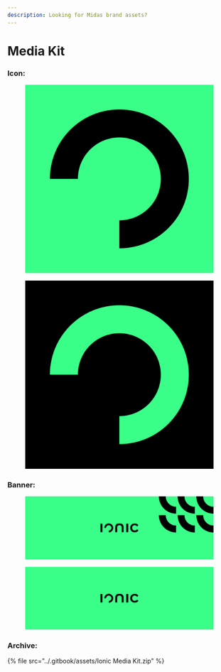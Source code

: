 ```yaml
---
description: Looking for Midas brand assets?
---
```


# Media Kit

### Icon:

<div>

<figure><img src="../.gitbook/assets/design 2.png" alt=""><figcaption></figcaption></figure>

 

<figure><img src="../.gitbook/assets/design 1.png" alt=""><figcaption></figcaption></figure>

</div>

### **Banner:**



<div>

<figure><img src="../.gitbook/assets/design 8.png" alt=""><figcaption></figcaption></figure>

 

<figure><img src="../.gitbook/assets/design 5.png" alt=""><figcaption></figcaption></figure>

</div>

### **Archive:**

{% file src="../.gitbook/assets/Ionic Media Kit.zip" %}
